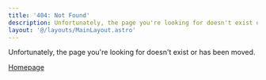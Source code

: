 ```yaml
---
title: '404: Not Found'
description: Unfortunately, the page you're looking for doesn't exist or has been moved.
layout: '@/layouts/MainLayout.astro'
---
```


Unfortunately, the page you're looking for doesn't exist or has been moved.

[Homepage](/)
